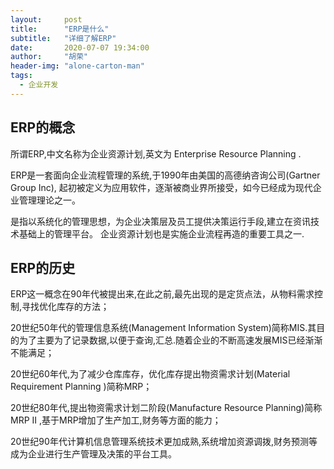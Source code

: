 ```yaml
---
layout:     post
title:      "ERP是什么"
subtitle:   "详细了解ERP"
date:       2020-07-07 19:34:00
author:     "胡荣"
header-img: "alone-carton-man"
tags:
  - 企业开发
---
```


## ERP的概念

所谓ERP,中文名称为企业资源计划,英文为 Enterprise Resource Planning . 

ERP是一套面向企业流程管理的系统,于1990年由美国的高德纳咨询公司(Gartner Group Inc),
起初被定义为应用软件，逐渐被商业界所接受，如今已经成为现代企业管理理论之一。

是指以系统化的管理思想，为企业决策层及员工提供决策运行手段,建立在资讯技术基础上的管理平台。
企业资源计划也是实施企业流程再造的重要工具之一.

## ERP的历史

ERP这一概念在90年代被提出来,在此之前,最先出现的是定货点法，从物料需求控制,寻找优化库存的方法；

20世纪50年代的管理信息系统(Management Information System)简称MIS.其目的为了主要为了记录数据,以便于查询,汇总.随着企业的不断高速发展MIS已经渐渐不能满足；

20世纪60年代,为了减少仓库库存，优化库存提出物资需求计划(Material Requirement Planning )简称MRP；

20世纪80年代,提出物资需求计划二阶段(Manufacture Resource Planning)简称MRP II ,基于MRP增加了生产加工,财务等方面的能力；

20世纪90年代计算机信息管理系统技术更加成熟,系统增加资源调拨,财务预测等成为企业进行生产管理及决策的平台工具。


[1]: https://zhuanlan.zhihu.com/p/50419026
